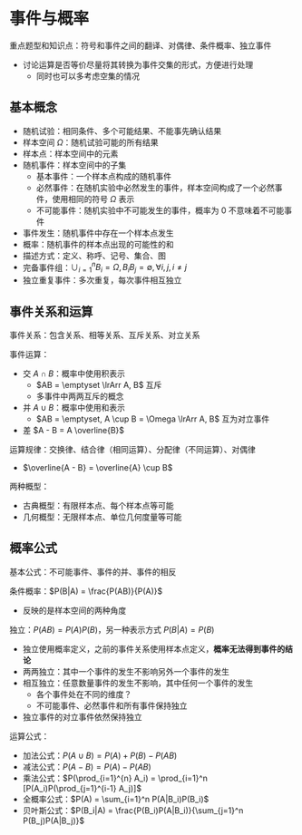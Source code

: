 # 事件与概率

重点题型和知识点：符号和事件之间的翻译、对偶律、条件概率、独立事件

- 讨论运算是否等价尽量将其转换为事件交集的形式，方便进行处理
  - 同时也可以多考虑空集的情况

## 基本概念

- 随机试验：相同条件、多个可能结果、不能事先确认结果
- 样本空间 $\Omega$：随机试验可能的所有结果
- 样本点：样本空间中的元素
- 随机事件：样本空间中的子集
  - 基本事件：一个样本点构成的随机事件
  - 必然事件：在随机实验中必然发生的事件，样本空间构成了一个必然事件，使用相同的符号 $\Omega$ 表示
  - 不可能事件：随机实验中不可能发生的事件，概率为 0 不意味着不可能事件
- 事件发生：随机事件中存在一个样本点发生
- 概率：随机事件的样本点出现的可能性的和
- 描述方式：定义、称呼、记号、集合、图
- 完备事件组：$\cup_{i=1}^nB_i = \Omega, B_iB_j = \emptyset ,\forall i, j, i \neq j$
- 独立重复事件：多次重复，每次事件相互独立

## 事件关系和运算

事件关系：包含关系、相等关系、互斥关系、对立关系

事件运算：

- 交 $A \cap B$：概率中使用积表示
  - $AB = \emptyset \lrArr A, B$ 互斥
  - 多事件中两两互斥的概念
- 并 $A \cup B$：概率中使用和表示
  - $AB = \emptyset, A \cup B = \Omega \lrArr A, B$ 互为对立事件
- 差 $A - B = A \overline{B}$

运算规律：交换律、结合律（相同运算）、分配律（不同运算）、对偶律

- $\overline{A - B} = \overline{A} \cup B$

两种概型：

- 古典概型：有限样本点、每个样本点等可能
- 几何概型：无限样本点、单位几何度量等可能

## 概率公式

基本公式：不可能事件、事件的并、事件的相反

条件概率：$P(B|A) = \frac{P(AB)}{P(A)}$

- 反映的是样本空间的两种角度

独立：$P(AB) = P(A)P(B)$，另一种表示方式 $P(B|A) = P(B)$

- 独立使用概率定义，之前的事件关系使用样本点定义，**概率无法得到事件的结论**
- 两两独立：其中一个事件的发生不影响另外一个事件的发生
- 相互独立：任意数量事件的发生不影响，其中任何一个事件的发生
  - 各个事件处在不同的维度？
  - 不可能事件、必然事件和所有事件保持独立
- 独立事件的对立事件依然保持独立

运算公式：

- 加法公式：$P(A \cup B) = P(A) + P(B) - P(AB)$
- 减法公式：$P(A - B) = P(A) - P(AB)$
- 乘法公式：$P(\prod_{i=1}^{n} A_i) = \prod_{i=1}^n [P(A_i)P(\prod_{j=1}^{i-1} A_j)]$
- 全概率公式：$P(A) = \sum_{i=1}^n P(A|B_i)P(B_i)$
- 贝叶斯公式：$P(B_i|A) = \frac{P(B_i)P(A|B_i)}{\sum_{j=1}^n P(B_j)P(A|B_j)}$
